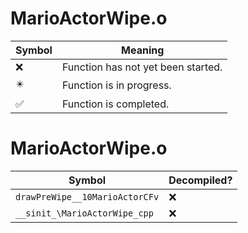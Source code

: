 # MarioActorWipe.o
| Symbol | Meaning 
| ------------- | ------------- 
| :x: | Function has not yet been started. 
| :eight_pointed_black_star: | Function is in progress. 
| :white_check_mark: | Function is completed. 


# MarioActorWipe.o
| Symbol | Decompiled? |
| ------------- | ------------- |
| `drawPreWipe__10MarioActorCFv` | :x: |
| `__sinit_\MarioActorWipe_cpp` | :x: |
